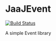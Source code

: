 # JaaJEvent

[![Build Status](https://drone.jaaj.dev/api/badges/pchopinet/JaaJEvent/status.svg)](https://drone.jaaj.dev/pchopinet/JaaJEvent)

A simple Event library
